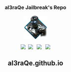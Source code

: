 

### <p align="center">al3raQe Jailbreak's Repo

	
<p align="center">
<img src="./al3raQeIcon.png" alt="cupcake" width="15%" />
</p>


<p align="center">
  <a href="https://www.facebook.com" target="_blank" title="Facebook"
    ><img src="https://al3raqe.github.io/photo/facebookMe.png" /></a
  >&nbsp;&nbsp;<a
    href="https://twitter.com/home"
    target="_blank"
    title="Twitter"
    ><img src="https://al3raqe.github.io/photo/twitterMe.png" /></a
  >&nbsp; &nbsp;<a
    href="https://www.youtube.com"
    target="_blank"
    title="YouTube"
    ><img src="https://al3raqe.github.io/photo/youtubeMe.png" /></a
  >&nbsp; &nbsp;<a
    href="https://al3raqe.github.io"
    target="_blank"
    title="My Repo"
    ><img src="https://al3raqe.github.io/photo/RepoMe.png"
  /></a>
</div>
</p>

## <p align="center">al3raQe.github.io
